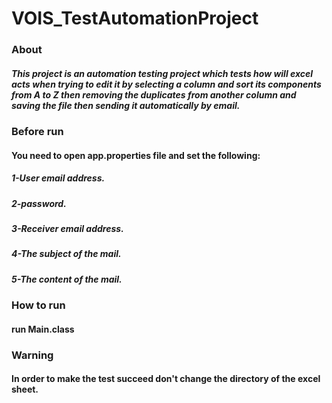 # VOIS_TestAutomationProject
### About
##### This project is an automation testing project which tests how will excel acts when trying to edit it by selecting a column and sort its components from A to Z then removing the duplicates from another column and saving the file then sending it automatically by email.
### Before run
####  You need to open app.properties file and set the following:
##### 1-User email address. 
##### 2-password.
##### 3-Receiver email address.
##### 4-The subject of the mail. 
##### 5-The content of the mail. 
### How to run 
#### run Main.class
### Warning
#### In order to make the test succeed don't change the directory of the excel sheet.

